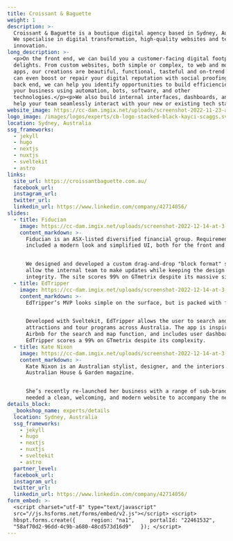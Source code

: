 ```yaml
---
title: Croissant & Baguette
weight: 1
description: >-
  Croissant & Baguette is a boutique digital agency based in Sydney, Australia.
  We specialise in digital transformation, high-quality websites and technical
  innovation.
long_description: >-
  <p>On the front end, we can build you a customer-facing digital footprint that
  delights. From custom websites, both simple or complex, to web and mobile
  apps, our creations are beautiful, functional, tasteful and on-trend.</p><p>We
  can even boost or repair your digital reputation with social proofing. On the
  back end, we can help you identify opportunities to build efficiencies into
  your business using automation, bots, software, and other
  technologies.</p><p>We also build internal interfaces, dashboards, and apps to
  help your team seamlessly interact with your new or existing tech stack.</p>
website_image: https://cc-dam.imgix.net/uploads/screenshot-2022-11-23-at-9-37-1-2.png
logo_image: /images/logos/experts/cb-logo-stacked-black-kayci-scaggs.svg
location: Sydney, Australia
ssg_frameworks:
  - jekyll
  - hugo
  - nextjs
  - nuxtjs
  - sveltekit
  - astro
links:
  site_url: https://croissantbaguette.com.au/
  facebook_url:
  instagram_url:
  twitter_url:
  linkedin_url: https://www.linkedin.com/company/42714056/
slides:
  - title: Fiducian
    image: https://cc-dam.imgix.net/uploads/screenshot-2022-12-14-at-3-21-44-pm.png
    content_markdown: >-
      Fiducian is an ASX-listed diversified financial group. Requirements
      included a modern look and simplified UI, both for the front and back end.


      We designed and developed a custom drag-and-drop "block format" site to
      allow the internal team to make updates while keeping the design
      integrity. The site scores 99% on GTmetrix despite its massive size.
  - title: EdTripper
    image: https://cc-dam.imgix.net/uploads/screenshot-2022-12-14-at-3-23-40-pm.png
    content_markdown: >-
      EdTripper’s MVP looks simple on the surface, but is packed with features.


      Developed with Sveltekit, EdTripper allows the user to search and book
      attractions and tour programs across Australia. The app is inspired by
      Airbnb for the search and map function, and includes user dashboards.
      EdTripper scores a 99% on GTmetrix despite its complexity.
  - title: Kate Nixon
    image: https://cc-dam.imgix.net/uploads/screenshot-2022-12-14-at-3-23-56-pm.png
    content_markdown: >-
      Kate Nixon is an Australian stylist, designer, and the interiors editor of
      Australian House & Garden magazine.


      She’s recently re-launched her business with a range of sub-brands and
      needed a clean, welcoming, and modern website to accompany the new launch.
details_block:
  _bookshop_name: experts/details
  location: Sydney, Australia
  ssg_frameworks:
    - jekyll
    - hugo
    - nextjs
    - nuxtjs
    - sveltekit
    - astro
  partner_level:
  facebook_url:
  instagram_url:
  twitter_url:
  linkedin_url: https://www.linkedin.com/company/42714056/
form_embed: >-
  <script charset="utf-8" type="text/javascript"
  src="//js.hsforms.net/forms/embed/v2.js"></script> <script>  
  hbspt.forms.create({     region: "na1",     portalId: "22461532",     formId:
  "58af70d2-96dd-4c9b-a680-48cd573d16d9"   }); </script>
---
```

